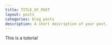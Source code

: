 ```yaml
---
title: TITLE_OF_POST
layout: posts
categories: blog posts
description: A short description of your post.
---
```


This is a tutorial

